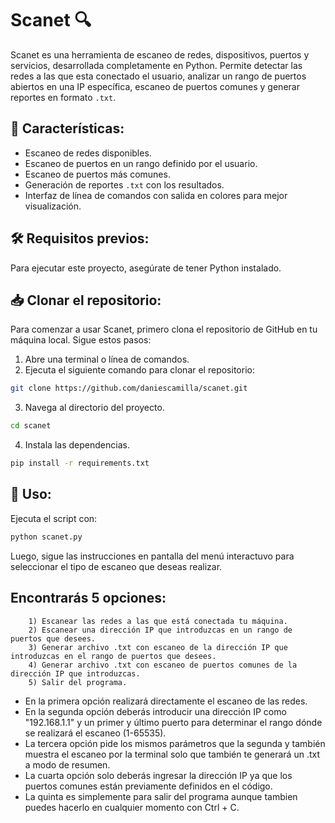 # Scanet 🔍  

Scanet es una herramienta de escaneo de redes, dispositivos, puertos y servicios, desarrollada completamente en Python. Permite detectar las redes a las que esta conectado el usuario, analizar un rango de puertos abiertos en una IP específica, escaneo de puertos comunes y generar reportes en formato `.txt`.  

## 🚀 **Características:**  
- Escaneo de redes disponibles.  
- Escaneo de puertos en un rango definido por el usuario.  
- Escaneo de puertos más comunes.  
- Generación de reportes `.txt` con los resultados.  
- Interfaz de línea de comandos con salida en colores para mejor visualización.  

## 🛠 **Requisitos previos:**  
Para ejecutar este proyecto, asegúrate de tener Python instalado. 

## 📥 **Clonar el repositorio:**  
Para comenzar a usar Scanet, primero clona el repositorio de GitHub en tu máquina local. Sigue estos pasos:  

1. Abre una terminal o línea de comandos.  
2. Ejecuta el siguiente comando para clonar el repositorio:  

```bash
git clone https://github.com/daniescamilla/scanet.git
```

3. Navega al directorio del proyecto.

```bash
cd scanet
```

4. Instala las dependencias.

```bash
pip install -r requirements.txt
```

## 🏃 **Uso:**  
Ejecuta el script con:  

```bash
python scanet.py
```

Luego, sigue las instrucciones en pantalla del menú interactuvo para seleccionar el tipo de escaneo que deseas realizar.  

## **Encontrarás 5 opciones:**
        1) Escanear las redes a las que está conectada tu máquina.
        2) Escanear una dirección IP que introduzcas en un rango de puertos que desees.
        3) Generar archivo .txt con escaneo de la dirección IP que introduzcas en el rango de puertos que desees.
        4) Generar archivo .txt con escaneo de puertos comunes de la dirección IP que introduzcas.
        5) Salir del programa.

- En la primera opción realizará directamente el escaneo de las redes.
- En la segunda opción deberás introducir una dirección IP como "192.168.1.1" y un primer y último puerto para determinar el rango dónde se realizará el escaneo (1-65535).
- La tercera opción pide los mismos parámetros que la segunda y también muestra el escaneo por la terminal solo que también te generará un .txt a modo de resumen.
- La cuarta opción solo deberás ingresar la dirección IP ya que los puertos comunes están previamente definidos en el código.
- La quinta es simplemente para salir del programa aunque tambien puedes hacerlo en cualquier momento con Ctrl + C.
